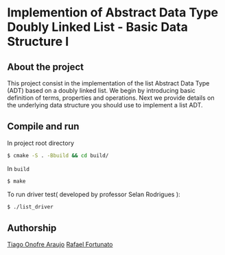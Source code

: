 # Implemention of Abstract Data Type Doubly Linked List - Basic Data Structure I
## About the project
This project consist in the implementation of the list Abstract Data Type (ADT) based on a
doubly linked list.
We begin by introducing basic definition of terms, properties and operations. Next we provide
details on the underlying data structure you should use to implement a list ADT.

## Compile and run
In project root directory
```bash
$ cmake -S . -Bbuild && cd build/

```
In `build` 
```bash
$ make 

```
To run driver test( developed by professor Selan Rodrigues ):
```bash
$ ./list_driver

```
## Authorship
[Tiago Onofre Araujo](https://github.com/OnofreTZK)
[Rafael Fortunato](https://github.com/Obelixlelul)
